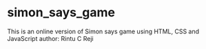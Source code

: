 # simon_says_game

This is an online version of Simon says game using HTML, CSS and JavaScript
author: Rintu C Reji
